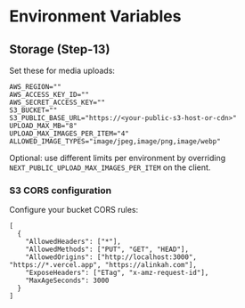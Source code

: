 # Environment Variables

## Storage (Step-13)

Set these for media uploads:

```
AWS_REGION=""
AWS_ACCESS_KEY_ID=""
AWS_SECRET_ACCESS_KEY=""
S3_BUCKET=""
S3_PUBLIC_BASE_URL="https://<your-public-s3-host-or-cdn>"
UPLOAD_MAX_MB="8"
UPLOAD_MAX_IMAGES_PER_ITEM="4"
ALLOWED_IMAGE_TYPES="image/jpeg,image/png,image/webp"
```

Optional: use different limits per environment by overriding `NEXT_PUBLIC_UPLOAD_MAX_IMAGES_PER_ITEM` on the client.

### S3 CORS configuration

Configure your bucket CORS rules:

```
[
  {
    "AllowedHeaders": ["*"],
    "AllowedMethods": ["PUT", "GET", "HEAD"],
    "AllowedOrigins": ["http://localhost:3000", "https://*.vercel.app", "https://alinkah.com"],
    "ExposeHeaders": ["ETag", "x-amz-request-id"],
    "MaxAgeSeconds": 3000
  }
]
```
